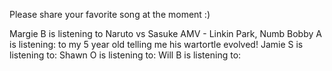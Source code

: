 Please share your favorite song at the moment :) 

Margie B is listening to Naruto vs Sasuke AMV - Linkin Park, Numb 
Bobby A is listening: to my 5 year old telling me his wartortle evolved! 
Jamie S is listening to:
Shawn O is listening to:
Will B is listening to: